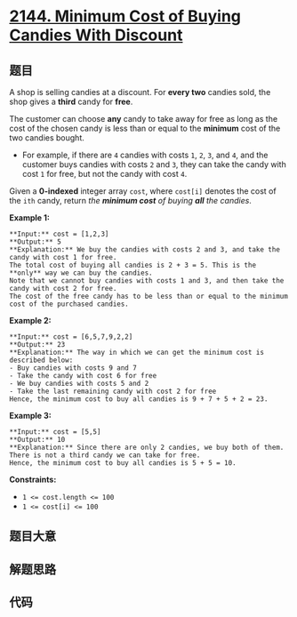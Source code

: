 # [2144. Minimum Cost of Buying Candies With Discount](https://leetcode.com/problems/minimum-cost-of-buying-candies-with-discount)

## 题目

A shop is selling candies at a discount. For **every two** candies sold, the
shop gives a **third** candy for **free**.

The customer can choose **any** candy to take away for free as long as the
cost of the chosen candy is less than or equal to the **minimum** cost of the
two candies bought.

  * For example, if there are `4` candies with costs `1`, `2`, `3`, and `4`, and the customer buys candies with costs `2` and `3`, they can take the candy with cost `1` for free, but not the candy with cost `4`.

Given a **0-indexed** integer array `cost`, where `cost[i]` denotes the cost
of the `ith` candy, return _the **minimum cost** of buying **all** the
candies_.



**Example 1:**

    
    
    **Input:** cost = [1,2,3]
    **Output:** 5
    **Explanation:** We buy the candies with costs 2 and 3, and take the candy with cost 1 for free.
    The total cost of buying all candies is 2 + 3 = 5. This is the **only** way we can buy the candies.
    Note that we cannot buy candies with costs 1 and 3, and then take the candy with cost 2 for free.
    The cost of the free candy has to be less than or equal to the minimum cost of the purchased candies.
    

**Example 2:**

    
    
    **Input:** cost = [6,5,7,9,2,2]
    **Output:** 23
    **Explanation:** The way in which we can get the minimum cost is described below:
    - Buy candies with costs 9 and 7
    - Take the candy with cost 6 for free
    - We buy candies with costs 5 and 2
    - Take the last remaining candy with cost 2 for free
    Hence, the minimum cost to buy all candies is 9 + 7 + 5 + 2 = 23.
    

**Example 3:**

    
    
    **Input:** cost = [5,5]
    **Output:** 10
    **Explanation:** Since there are only 2 candies, we buy both of them. There is not a third candy we can take for free.
    Hence, the minimum cost to buy all candies is 5 + 5 = 10.
    



**Constraints:**

  * `1 <= cost.length <= 100`
  * `1 <= cost[i] <= 100`


## 题目大意

## 解题思路

## 代码

```javascript

```
